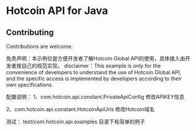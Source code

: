 # Hotcoin API for Java

## Contributing

Contributions are welcome.


免责声明：本示例仅是方便开发者了解Hotcoin Global API的使用，具体接入由开发者按自己的规范实现。
disclaimer：This example is only for the convenience of developers to understand the use of Hotcoin Global API, and the specific access is implemented by developers according to their own specifications.


配置说明：
1、com.hotcoin.api.constant.PrivateApiConfig 修改APIKEY信息

2、com.hotcoin.api.constant.HotcoinApiUrls 修改Hotcoin域名


测试：
test/com.hotcoin.api.examples 目录下有简单的例子
